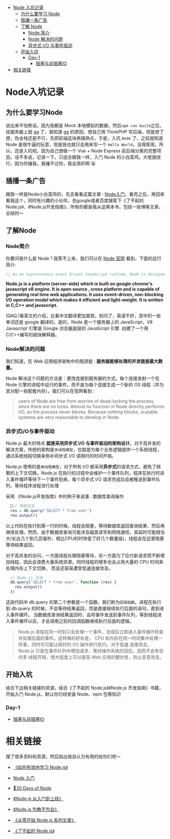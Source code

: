 - [Node 入坑记录](#Node入坑记录)
  - [为什么要学习 Node](##为什么要学习Node)
  - [插播一条广告](##插播一条广告)
  - [了解 Node](##了解Node)
    - [Node 简介](###Node简介)
    - [Node 解决的问题](###Node解决的问题)
    - [异步式 I/O 与事件驱动](###异步式I/O与事件驱动)
  - [开始入坑](##开始入坑)
    - [Day-1](./Day1/README.md)
      - [阻塞与非阻塞IO](./Day1/README.md)
- [相关链接](#相关链接)

# Node入坑记录

## 为什么要学习Node

说出来不怕笑话，因为我都是 Mock 本地模拟的数据，然后`npm run build`之后，挂服务器上就 gg 了，我知道 gg 的原因，想自己用 ThinkPHP 写后端，但是想了想，伪全栈还是不行，先把前端这块再搞熟点，于是，入坑 `Node` 了，之前就知道 Node 是很牛逼的玩意，但是我也就只会用来写一个 `Hello World`，没得屌用，所以，还是入坑吧。因为自己想做一个 Vue + Node Express 前后端分离的完整项目。话不多说，记录一下。只适合跟我一样，入门 Node 的小白菜鸡。大佬就绕行，因为你锤我，我锤不过你，我会哭的啊 😫

## 插播一条广告
跟我一样是Node小白菜鸡的，先去看看这篇文章 : [Node入门](https://www.nodebeginner.org/index-zh-cn.html)，看完之后，再回来看我这个，同时有兴趣的小伙伴，去google或者百度搜索下《了不起的Node.js》、《Node.js开发指南》，所有的都是我从这两本书，包括一些博客文章，总结的～

## 了解Node

### Node简介

你要问我什么是 Node？我答不上来，我们可以在 [Node 官网](https://nodejs.org/en/about/) 看到，下面的这行简介:

```javascript
// As an asynchronous event driven JavaScript runtime, Node is designed to build scalable network applications
```

<strong> Node.js is a platform (server-side) which is built on google chrome's javascript v8 engine. It is open source , cross platform and is capable of generating real time web applications. It uses event-driven, non-blocking I/O operation model which makes it efficient and light-weight. It is written in C,C++ and javascript.</strong>

(QAQ.)看英文的介绍，比看中文翻译更加直观，别问了，英语不好，其中的一些单词还是 google 翻译的。是的，Node 是一个服务器上的 JavaScript，V8 Javascript 引擎是 Google 浏览器底层的 JavaScript 引擎. 创建了一个用 C/C++编写的超快解释器。

### Node解决的问题

我们知道，在 Web 应用程序架构中的瓶颈是 : **服务器能够处理的并发链接最大数量。**

Node 解决这个问题的方法是：更改连接到服务器的方式。每个连接发射一个在 Node 引擎的进程中运行的事件，而不是为每个连接生成一个新的 OS 线程（并为其分配一些配套内存）。我们可以在官网看到 :

> users of Node are free from worries of dead-locking the process, since there are no locks. Almost no function in Node directly performs I/O, so the process never blocks. Because nothing blocks, scalable systems are very reasonable to develop in Node

### 异步式I/O与事件驱动

Node.js 最大的特点 <strong>就是采用异步式 I/O 与事件驱动的架构设计</strong>。对于高并发的解决方案，传统的架构是`多线程模型`，也就是为每个业务逻辑提供一个系统线程，通过系统线程切换来弥补同步式 I/O 调用时的时间开销。

Node.js 使用的是`单线程模型`，对于所有 I/O 都采用<strong>异步式</strong>的请求方式，避免了频繁的上下文切换。Node.js 在执行的过程中会维护一个事件队列，程序在执行时进入事件循环等待下一个事件到来，每个异步式 I/O 请求完成后会被推送到事件队列，等待程序进程进行处理

采用 《Node.js开发指南》中的例子来说事 : 数据库查询操作
```javascript
  // 传统方法
  res = db.query('SELECT * from user')
  res.output()
```
以上代码在执行到第一行的时候，线程会阻塞，等待数据库返回查询结果，然后再继续处理。然而，由于数据库查询可能涉及磁盘读写和网络通信，其延时可能相当大(长达几个到几百毫秒，相比CPU的时钟差了好几个数量级)，线程会在这里阻塞等待结果返回。

对于高并发的访问，一方面线程长期阻塞等待，另一方面为了应付新请求而不断增加线程，因此会浪费大量系统资源，同时线程的增多也会占用大量的 CPU 时间来处理内存上下文切换， 而且还容易遭受低速连接攻击。

```javascript
  // Node.js 方法
  db.query('SELECT * from user', function (res) {
    res.output()
  })
```
这段代码中 db.query 的第二个参数是一个函数，我们称为`回调函数`。进程在执行到 db.query 的时候，不会等待结果返回，而是直接继续执行后面的语句，直到进入事件循环。 当数据库查询结果返回时，会将事件发送到事件队列，等到线程进入事件循环以后，才会调用之前的回调函数继续执行后面的逻辑。

> Node.js 进程在同一时刻只会处理一个事件，完成后立即进入事件循环检查并处理后面的事件。这样做的好处是， CPU 和内存在同一时间集中处理一件事，同时尽可能让耗时的 I/O 操作并行执行。对于低速 连接攻击，Node.js 只是在事件队列中增加请求，等待操作系统的回应，因而不会有任何多 线程开销，很大程度上可以提高 Web 应用的健壮性，防止恶意攻击。

## 开始入坑

结合下边相关链接的资源，结合《了不起的 Node.js》《Node.js 开发指南》书籍，开始入门 Node.js，默认你已经安装 Node、npm 包等知识

### Day-1

- [阻塞与非阻塞IO](./Day1/README.md)


# 相关链接

搜了很多资料和资源，然后贴出我自认为有用的给你们吧～

- [《如何有效地学习 Node.js》](https://www.zhihu.com/question/19793473)

- [ Node 入门 ](https://www.nodebeginner.org/index-zh-cn.html#a-full-blown-web-application-with-nodejs)

- [ 30 Days of Node ](https://www.nodejsera.com/nodejs-tutorial-day1-thebeginning.html)

- [《Node.js 从入门到上线》](https://cnodejs.org/topic/5b1939ad29e6e510415b2916)

- [ 《Node.js 包教不包会》](https://github.com/alsotang/node-lessons)

- [ 《从零开始 Node.js 系列文章》](http://blog.fens.me/series-nodejs/)

- [ 《了不起的 Node.js》](./README.md)

